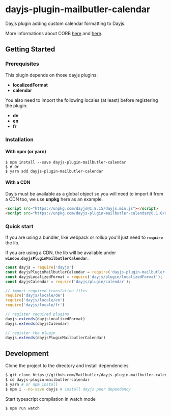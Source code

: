 # dayjs-plugin-mailbutler-calendar

Dayjs plugin adding custom calendar formatting to Dayjs.

More informations about CORB [here](https://www.chromestatus.com/feature/5629709824032768) and [here](https://www.chromium.org/Home/chromium-security/extension-content-script-fetches).

## Getting Started

### Prerequisites

This plugin depends on those dayjs plugins:
- **localizedFormat**
- **calendar**

You also need to import the following locales (at least) before registering the plugin:
- **de**
- **en**
- **fr**

### Installation

#### With npm (or yarn)

```
$ npm install --save dayjs-plugin-mailbutler-calendar
$ # Or
$ yarn add dayjs-plugin-mailbutler-calendar
```

#### With a CDN

Dayjs must be available as a global object so you will need to import it from a CDN too, we use **unpkg** here as an example.

```html
<script src="https://unpkg.com/dayjs@1.8.15/dayjs.min.js"></script>
<script src="https://unpkg.com/dayjs-plugin-mailbutler-calendar@0.1.0/dist/dayjs-plugin-mailbutler-calendar.min.js"></script>
```

### Quick start 

If you are using a bundler, like webpack or rollup you'll just need to **`require`** the lib.

If you are using a CDN, the lib will be available under **`window.dayjsPluginMailbutlerCalendar`**.

```javascript
const dayjs = require('dayjs')
const dayjsPluginMailbutlerCalendar = require('dayjs-plugin-mailbutler-calendar')
const dayjsLocalizedFormat = require('dayjs/plugin/localizedFormat');
const dayjsCalendar = require('dayjs/plugin/calendar');

// import required translation files
require('dayjs/locale/de')
require('dayjs/locale/en')
require('dayjs/locale/fr')

// register required plugins
dayjs.extends(dayjsLocalizedFormat)
dayjs.extends(dayjsCalendar)

// register the plugin
dayjs.extends(dayjsPluginMailbutlerCalendar)
```

## Development

Clone the project to the directory and install dependencies

```bash
$ git clone https://github.com/Mailbutler/dayjs-plugin-mailbutler-calendar
$ cd dayjs-plugin-mailbutler-calendar
$ yarn # or npm install
$ npm i --no-save dayjs # install dayjs peer dependency
```

Start typescript compilation in watch mode

```bash
$ npm run watch
```